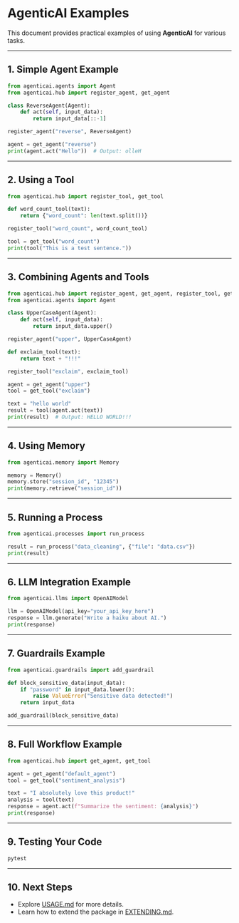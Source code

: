 # AgenticAI Examples

This document provides practical examples of using **AgenticAI** for various tasks.

---

## 1. Simple Agent Example

```python
from agenticai.agents import Agent
from agenticai.hub import register_agent, get_agent

class ReverseAgent(Agent):
    def act(self, input_data):
        return input_data[::-1]

register_agent("reverse", ReverseAgent)

agent = get_agent("reverse")
print(agent.act("Hello"))  # Output: olleH
```

---

## 2. Using a Tool

```python
from agenticai.hub import register_tool, get_tool

def word_count_tool(text):
    return {"word_count": len(text.split())}

register_tool("word_count", word_count_tool)

tool = get_tool("word_count")
print(tool("This is a test sentence."))
```

---

## 3. Combining Agents and Tools

```python
from agenticai.hub import register_agent, get_agent, register_tool, get_tool
from agenticai.agents import Agent

class UpperCaseAgent(Agent):
    def act(self, input_data):
        return input_data.upper()

register_agent("upper", UpperCaseAgent)

def exclaim_tool(text):
    return text + "!!!"

register_tool("exclaim", exclaim_tool)

agent = get_agent("upper")
tool = get_tool("exclaim")

text = "hello world"
result = tool(agent.act(text))
print(result)  # Output: HELLO WORLD!!!
```

---

## 4. Using Memory

```python
from agenticai.memory import Memory

memory = Memory()
memory.store("session_id", "12345")
print(memory.retrieve("session_id"))
```

---

## 5. Running a Process

```python
from agenticai.processes import run_process

result = run_process("data_cleaning", {"file": "data.csv"})
print(result)
```

---

## 6. LLM Integration Example

```python
from agenticai.llms import OpenAIModel

llm = OpenAIModel(api_key="your_api_key_here")
response = llm.generate("Write a haiku about AI.")
print(response)
```

---

## 7. Guardrails Example

```python
from agenticai.guardrails import add_guardrail

def block_sensitive_data(input_data):
    if "password" in input_data.lower():
        raise ValueError("Sensitive data detected!")
    return input_data

add_guardrail(block_sensitive_data)
```

---

## 8. Full Workflow Example

```python
from agenticai.hub import get_agent, get_tool

agent = get_agent("default_agent")
tool = get_tool("sentiment_analysis")

text = "I absolutely love this product!"
analysis = tool(text)
response = agent.act(f"Summarize the sentiment: {analysis}")
print(response)
```

---

## 9. Testing Your Code

```bash
pytest
```

---

## 10. Next Steps

- Explore [USAGE.md](USAGE.md) for more details.
- Learn how to extend the package in [EXTENDING.md](EXTENDING.md).
